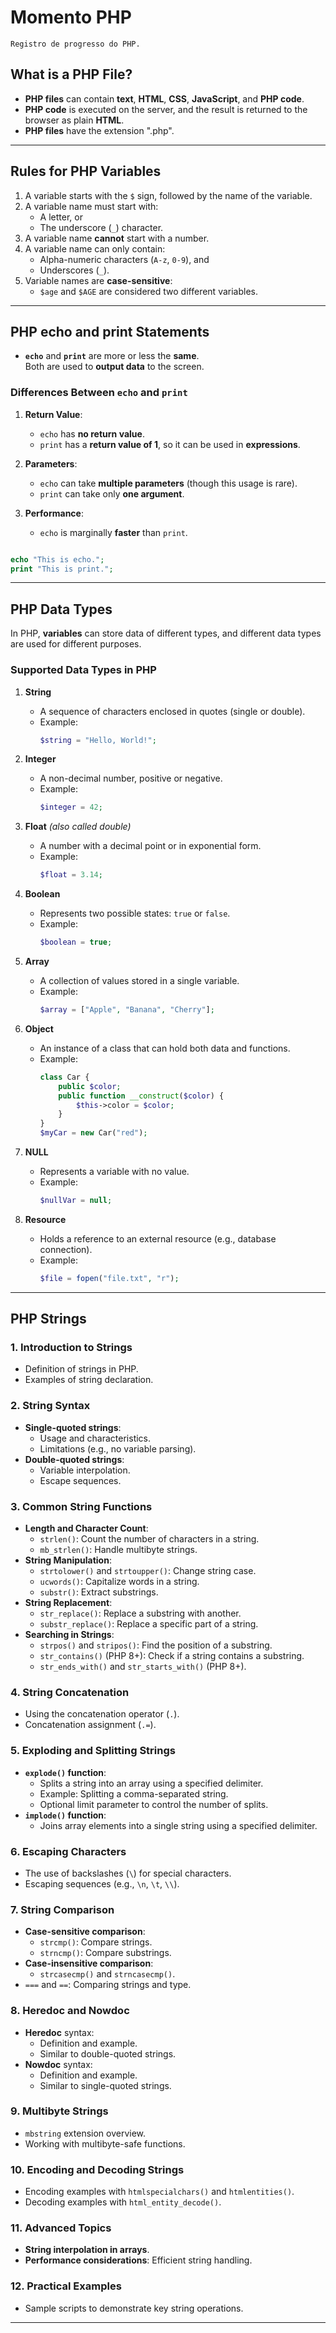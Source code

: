 # Momento PHP
``Registro de progresso do PHP.`` 
## What is a PHP File?

- **PHP files** can contain **text**, **HTML**, **CSS**, **JavaScript**, and **PHP code**.  
- **PHP code** is executed on the server, and the result is returned to the browser as plain **HTML**.  
- **PHP files** have the extension ".php".

---

## Rules for PHP Variables

1. A variable starts with the `$` sign, followed by the name of the variable.
2. A variable name must start with:
   - A letter, or
   - The underscore (`_`) character.
3. A variable name **cannot** start with a number.
4. A variable name can only contain:
   - Alpha-numeric characters (`A-z`, `0-9`), and
   - Underscores (`_`).
5. Variable names are **case-sensitive**:
   - `$age` and `$AGE` are considered two different variables.
  
---
  
## **PHP echo and print Statements**

- **`echo`** and **`print`** are more or less the **same**.  
  Both are used to **output data** to the screen.

### **Differences Between `echo` and `print`**

1. **Return Value**:  
   - `echo` has **no return value**.  
   - `print` has a **return value of 1**, so it can be used in **expressions**.

2. **Parameters**:  
   - `echo` can take **multiple parameters** (though this usage is rare).  
   - `print` can take only **one argument**.

3. **Performance**:  
   - `echo` is marginally **faster** than `print`.

```php

echo "This is echo.";
print "This is print.";
```
---

## **PHP Data Types**

In PHP, **variables** can store data of different types, and different data types are used for different purposes.

### **Supported Data Types in PHP**

1. **String**  
   - A sequence of characters enclosed in quotes (single or double).  
   - Example:  
     ```php
     $string = "Hello, World!";
     ```

2. **Integer**  
   - A non-decimal number, positive or negative.  
   - Example:  
     ```php
     $integer = 42;
     ```

3. **Float** *(also called double)*  
   - A number with a decimal point or in exponential form.  
   - Example:  
     ```php
     $float = 3.14;
     ```

4. **Boolean**  
   - Represents two possible states: `true` or `false`.  
   - Example:  
     ```php
     $boolean = true;
     ```

5. **Array**  
   - A collection of values stored in a single variable.  
   - Example:  
     ```php
     $array = ["Apple", "Banana", "Cherry"];
     ```

6. **Object**  
   - An instance of a class that can hold both data and functions.  
   - Example:  
     ```php
     class Car {
         public $color;
         public function __construct($color) {
             $this->color = $color;
         }
     }
     $myCar = new Car("red");
     ```

7. **NULL**  
   - Represents a variable with no value.  
   - Example:  
     ```php
     $nullVar = null;
     ```

8. **Resource**  
   - Holds a reference to an external resource (e.g., database connection).  
   - Example:  
     ```php
     $file = fopen("file.txt", "r");
     ```

---

## PHP Strings

### 1. Introduction to Strings
- Definition of strings in PHP.
- Examples of string declaration.

### 2. String Syntax
- **Single-quoted strings**:
  - Usage and characteristics.
  - Limitations (e.g., no variable parsing).
- **Double-quoted strings**:
  - Variable interpolation.
  - Escape sequences.

### 3. Common String Functions
- **Length and Character Count**:
  - `strlen()`: Count the number of characters in a string.
  - `mb_strlen()`: Handle multibyte strings.
- **String Manipulation**:
  - `strtolower()` and `strtoupper()`: Change string case.
  - `ucwords()`: Capitalize words in a string.
  - `substr()`: Extract substrings.
- **String Replacement**:
  - `str_replace()`: Replace a substring with another.
  - `substr_replace()`: Replace a specific part of a string.
- **Searching in Strings**:
  - `strpos()` and `stripos()`: Find the position of a substring.
  - `str_contains()` (PHP 8+): Check if a string contains a substring.
  - `str_ends_with()` and `str_starts_with()` (PHP 8+).

### 4. String Concatenation
- Using the concatenation operator (`.`).
- Concatenation assignment (`.=`).

### 5. Exploding and Splitting Strings
- **`explode()` function**:
  - Splits a string into an array using a specified delimiter.
  - Example: Splitting a comma-separated string.
  - Optional limit parameter to control the number of splits.
- **`implode()` function**:
  - Joins array elements into a single string using a specified delimiter.

### 6. Escaping Characters
- The use of backslashes (`\`) for special characters.
- Escaping sequences (e.g., `\n`, `\t`, `\\`).

### 7. String Comparison
- **Case-sensitive comparison**:
  - `strcmp()`: Compare strings.
  - `strncmp()`: Compare substrings.
- **Case-insensitive comparison**:
  - `strcasecmp()` and `strncasecmp()`.
- `===` and `==`: Comparing strings and type.

### 8. Heredoc and Nowdoc
- **Heredoc** syntax:
  - Definition and example.
  - Similar to double-quoted strings.
- **Nowdoc** syntax:
  - Definition and example.
  - Similar to single-quoted strings.

### 9. Multibyte Strings
- `mbstring` extension overview.
- Working with multibyte-safe functions.

### 10. Encoding and Decoding Strings
- Encoding examples with `htmlspecialchars()` and `htmlentities()`.
- Decoding examples with `html_entity_decode()`.

### 11. Advanced Topics
- **String interpolation in arrays**.
- **Performance considerations**: Efficient string handling.

### 12. Practical Examples
- Sample scripts to demonstrate key string operations.

---

